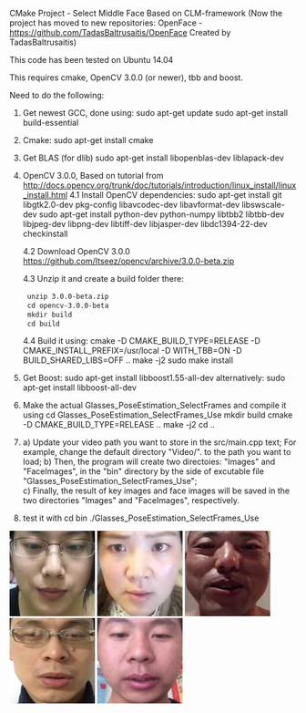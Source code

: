 CMake Project - Select Middle Face Based on CLM-framework (Now the project has moved to new repositories: OpenFace - https://github.com/TadasBaltrusaitis/OpenFace Created by TadasBaltrusaitis) 



This code has been tested on Ubuntu 14.04

This requires cmake, OpenCV 3.0.0 (or newer), tbb and boost.

Need to do the following:

1. Get newest GCC, done using:
	sudo apt-get update
	sudo apt-get install build-essential

2. Cmake: sudo apt-get install cmake

3. Get BLAS (for dlib)
	sudo apt-get install libopenblas-dev liblapack-dev 

4. OpenCV 3.0.0, Based on tutorial from http://docs.opencv.org/trunk/doc/tutorials/introduction/linux_install/linux_install.html
	4.1 Install OpenCV dependencies:
	sudo apt-get install git libgtk2.0-dev pkg-config libavcodec-dev libavformat-dev libswscale-dev
    	sudo apt-get install python-dev python-numpy libtbb2 libtbb-dev libjpeg-dev libpng-dev libtiff-dev libjasper-dev libdc1394-22-dev checkinstall

	4.2 Download OpenCV 3.0.0 https://github.com/Itseez/opencv/archive/3.0.0-beta.zip

	4.3 Unzip it and create a build folder there:
	
		unzip 3.0.0-beta.zip
		cd opencv-3.0.0-beta
		mkdir build
		cd build

	4.4 Build it using: 
		cmake -D CMAKE_BUILD_TYPE=RELEASE -D CMAKE_INSTALL_PREFIX=/usr/local -D WITH_TBB=ON -D BUILD_SHARED_LIBS=OFF ..
		make -j2
		sudo make install	
	
5. Get Boost: sudo apt-get install libboost1.55-all-dev
	alternatively: sudo apt-get install libboost-all-dev


6. Make the actual Glasses_PoseEstimation_SelectFrames and compile it using
	cd Glasses_PoseEstimation_SelectFrames_Use
	mkdir build
	cmake -D CMAKE_BUILD_TYPE=RELEASE .. 
	make -j2
	cd ..

7. a) Update your video path you want to store in the src/main.cpp text;
      For example, change the default directory "Video/". to the path you want to load;
   b) Then, the program will create two directoies: "Images" and "FaceImages", in the "bin" directory by the side of excutable file "Glasses_PoseEstimation_SelectFrames_Use";  
   c) Finally, the result of key images and face images will be saved  in the two directories "Images" and "FaceImages", respectively.

8. test it with 
	cd bin
	./Glasses_PoseEstimation_SelectFrames_Use

<img src="https://github.com/ClarkWang12/SelectMiddleFace/blob/master/SelectMiddleFace_Use/bin/FaceImages/6020763_2.jpg" height="150" width="150" >
<img src="https://github.com/ClarkWang12/SelectMiddleFace/blob/master/SelectMiddleFace_Use/bin/FaceImages/6020535_4.jpg" height="150" width="150" >
<img src="https://github.com/ClarkWang12/SelectMiddleFace/blob/master/SelectMiddleFace_Use/bin/FaceImages/6020834_2.jpg" height="150" width="150" >
<img src="https://github.com/ClarkWang12/SelectMiddleFace/blob/master/SelectMiddleFace_Use/bin/FaceImages/6020426_4.jpg" height="150" width="150" >
<img src="https://github.com/ClarkWang12/SelectMiddleFace/blob/master/SelectMiddleFace_Use/bin/FaceImages/5828767_4.jpg" height="150" width="150" >
